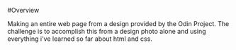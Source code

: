 #Overview

Making an entire web page from a design provided by the Odin Project. The challenge is to accomplish this from a design photo alone and using everything i've learned so far about html and css.
